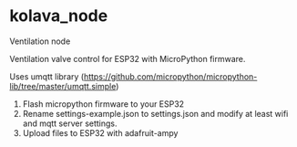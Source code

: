 # kolava_node
Ventilation node

Ventilation valve control for ESP32 with MicroPython firmware.

Uses umqtt library (https://github.com/micropython/micropython-lib/tree/master/umqtt.simple)

1. Flash micropython firmware to your ESP32
2. Rename settings-example.json to settings.json and modify at least wifi and mqtt server settings.
3. Upload files to ESP32 with adafruit-ampy